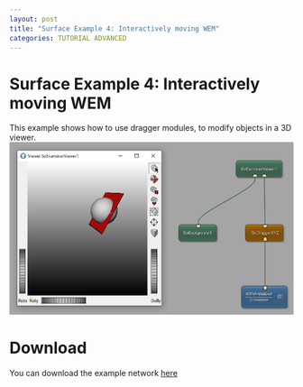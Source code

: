 ```yaml
---
layout: post
title: "Surface Example 4: Interactively moving WEM"
categories: TUTORIAL ADVANCED
---
```


# Surface Example 4: Interactively moving WEM
This example shows how to use dragger modules, to modify objects in a 3D viewer.
![Screenshot](/examples/data_objects/surface_objects/example4/image.png)

# Download
You can download the example network [here](/examples/data_objects/surface_objects/example4/SurfaceExample4.zip)
